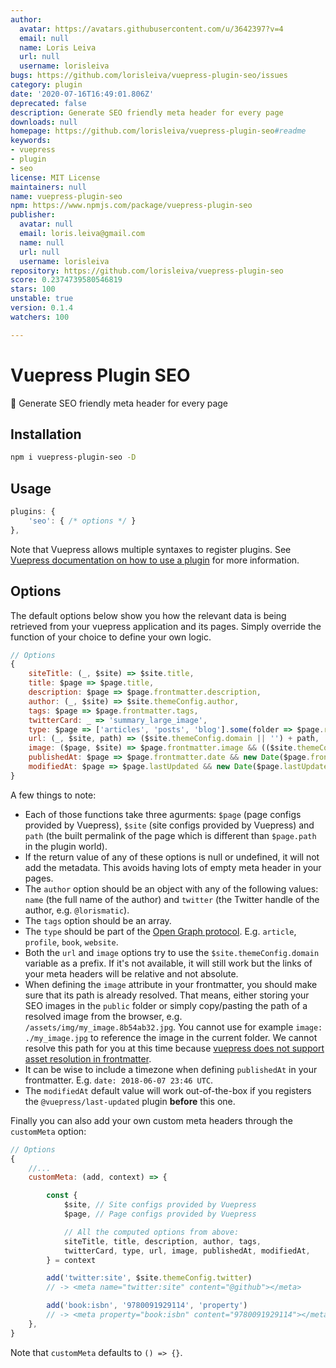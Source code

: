 ```yaml
---
author:
  avatar: https://avatars.githubusercontent.com/u/3642397?v=4
  email: null
  name: Loris Leiva
  url: null
  username: lorisleiva
bugs: https://github.com/lorisleiva/vuepress-plugin-seo/issues
category: plugin
date: '2020-07-16T16:49:01.806Z'
deprecated: false
description: Generate SEO friendly meta header for every page
downloads: null
homepage: https://github.com/lorisleiva/vuepress-plugin-seo#readme
keywords:
- vuepress
- plugin
- seo
license: MIT License
maintainers: null
name: vuepress-plugin-seo
npm: https://www.npmjs.com/package/vuepress-plugin-seo
publisher:
  avatar: null
  email: loris.leiva@gmail.com
  name: null
  url: null
  username: lorisleiva
repository: https://github.com/lorisleiva/vuepress-plugin-seo
score: 0.2374739580546819
stars: 100
unstable: true
version: 0.1.4
watchers: 100

---
```


# Vuepress Plugin SEO
🔌 Generate SEO friendly meta header for every page

## Installation

```bash
npm i vuepress-plugin-seo -D
```

## Usage

```js
plugins: {
    'seo': { /* options */ }
},
```

Note that Vuepress allows multiple syntaxes to register plugins. See [Vuepress documentation on how to use a plugin](https://vuepress.vuejs.org/plugin/using-a-plugin.html) for more information.

## Options

The default options below show you how the relevant data is being retrieved from your vuepress application and its pages. Simply override the function of your choice to define your own logic.

```js
// Options
{
    siteTitle: (_, $site) => $site.title,
    title: $page => $page.title,
    description: $page => $page.frontmatter.description,
    author: (_, $site) => $site.themeConfig.author,
    tags: $page => $page.frontmatter.tags,
    twitterCard: _ => 'summary_large_image',
    type: $page => ['articles', 'posts', 'blog'].some(folder => $page.regularPath.startsWith('/' + folder)) ? 'article' : 'website',
    url: (_, $site, path) => ($site.themeConfig.domain || '') + path,
    image: ($page, $site) => $page.frontmatter.image && (($site.themeConfig.domain && !$page.frontmatter.image.startsWith('http') || '') + $page.frontmatter.image),
    publishedAt: $page => $page.frontmatter.date && new Date($page.frontmatter.date),
    modifiedAt: $page => $page.lastUpdated && new Date($page.lastUpdated),
}
```

A few things to note:

* Each of those functions take three agurments: `$page` (page configs provided by Vuepress), `$site` (site configs provided by Vuepress) and `path` (the built permalink of the page which is different than `$page.path` in the plugin world).
* If the return value of any of these options is null or undefined, it will not add the metadata. This avoids having lots of empty meta header in your pages.
* The `author` option should be an object with any of the following values: `name` (the full name of the author) and `twitter` (the Twitter handle of the author, e.g. `@lorismatic`).
* The `tags` option should be an array.
* The `type` should be part of the [Open Graph protocol](http://ogp.me/#types). E.g. `article`, `profile`, `book`, `website`.
* Both the `url` and `image` options try to use the `$site.themeConfig.domain` variable as a prefix. If it's not available, it will still work but the links of your meta headers will be relative and not absolute.
* When defining the `image` attribute in your frontmatter, you should make sure that its path is already resolved. That means, either storing your SEO images in the `public` folder or simply copy/pasting the path of a resolved image from the browser, e.g. `/assets/img/my_image.8b54ab32.jpg`. You cannot use for example `image: ./my_image.jpg` to reference the image in the current folder. We cannot resolve this path for you at this time because [vuepress does not support asset resolution in frontmatter](https://github.com/vuejs/vuepress/issues/79).
* It can be wise to include a timezone when defining `publishedAt` in your frontmatter. E.g. `date: 2018-06-07 23:46 UTC`.
* The `modifiedAt` default value will work out-of-the-box if you registers the `@vuepress/last-updated` plugin **before** this one.

Finally you can also add your own custom meta headers through the `customMeta` option:

```js
// Options
{
    //...
    customMeta: (add, context) => {

        const {
            $site, // Site configs provided by Vuepress
            $page, // Page configs provided by Vuepress

            // All the computed options from above:
            siteTitle, title, description, author, tags,
            twitterCard, type, url, image, publishedAt, modifiedAt,
        } = context

        add('twitter:site', $site.themeConfig.twitter)
        // -> <meta name="twitter:site" content="@github"></meta>

        add('book:isbn', '9780091929114', 'property')
        // -> <meta property="book:isbn" content="9780091929114"></meta>
    },
}
```

Note that `customMeta` defaults to `() => {}`.
